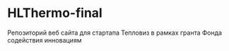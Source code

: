 # HLThermo-final
Репозиторий веб сайта для стартапа Тепловиз в рамках гранта Фонда содействия инновациям 
